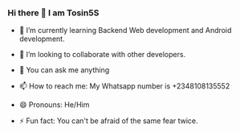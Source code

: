 ### Hi there 👋 I am Tosin5S

- 🌱 I’m currently learning Backend Web development and Android development.

- 👯 I’m looking to collaborate with other developers.

- 💬 You can ask me anything

- 📫 How to reach me: My Whatsapp number is +2348108135552

- 😄 Pronouns: He/Him

- ⚡ Fun fact: You can't be afraid of the same fear twice.
